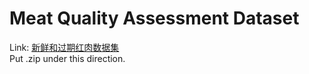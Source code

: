 # Meat Quality Assessment Dataset
Link: [新鲜和过期红肉数据集](https://aistudio.baidu.com/aistudio/datasetdetail/84831)  
Put .zip under this direction.
